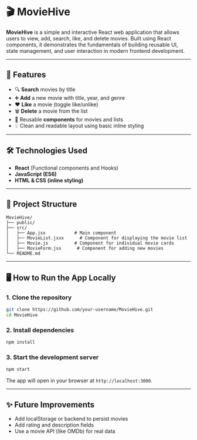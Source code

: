 # 🎬 MovieHive

**MovieHive** is a simple and interactive React web application that allows users to view, add, search, like, and delete movies. Built using React components, it demonstrates the fundamentals of building reusable UI, state management, and user interaction in modern frontend development.

---

## 🚀 Features

* 🔍 **Search** movies by title
* ➕ **Add** a new movie with title, year, and genre
* ❤️ **Like** a movie (toggle like/unlike)
* 🗑️ **Delete** a movie from the list
* 🧩 Reusable **components** for movies and lists
* 💡 Clean and readable layout using basic inline styling

---

## 🛠️ Technologies Used

* **React** (Functional components and Hooks)
* **JavaScript (ES6)**
* **HTML & CSS (inline styling)**

---

## 📁 Project Structure

```
MovieHive/
├── public/
├── src/
│   ├── App.jsx           # Main component
│   ├── MovieList.jsxx      # Component for displaying the movie list
│   ├── Movie.js          # Component for individual movie cards
│   ├── MovieForm.jsx      # Component for adding new movies
└── README.md
```

---

## 🖥️ How to Run the App Locally

### 1. Clone the repository

```bash
git clone https://github.com/your-username/MovieHive.git
cd MovieHive
```

### 2. Install dependencies

```bash
npm install
```

### 3. Start the development server

```bash
npm start
```

The app will open in your browser at `http://localhost:3000`.

---

## ✨ Future Improvements

* Add localStorage or backend to persist movies
* Add rating and description fields
* Use a movie API (like OMDb) for real data
